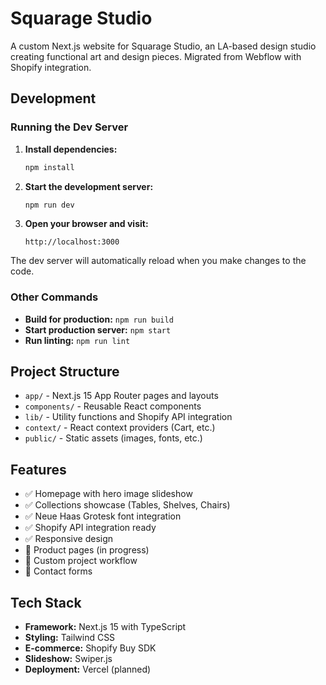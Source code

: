 # Squarage Studio

A custom Next.js website for Squarage Studio, an LA-based design studio creating functional art and design pieces. Migrated from Webflow with Shopify integration.

## Development

### Running the Dev Server

1. **Install dependencies:**
   ```bash
   npm install
   ```

2. **Start the development server:**
   ```bash
   npm run dev
   ```

3. **Open your browser and visit:**
   ```
   http://localhost:3000
   ```

The dev server will automatically reload when you make changes to the code.

### Other Commands

- **Build for production:** `npm run build`
- **Start production server:** `npm start`
- **Run linting:** `npm run lint`

## Project Structure

- `app/` - Next.js 15 App Router pages and layouts
- `components/` - Reusable React components
- `lib/` - Utility functions and Shopify API integration
- `context/` - React context providers (Cart, etc.)
- `public/` - Static assets (images, fonts, etc.)

## Features

- ✅ Homepage with hero image slideshow
- ✅ Collections showcase (Tables, Shelves, Chairs)
- ✅ Neue Haas Grotesk font integration
- ✅ Shopify API integration ready
- ✅ Responsive design
- 🚧 Product pages (in progress)
- 🚧 Custom project workflow
- 🚧 Contact forms

## Tech Stack

- **Framework:** Next.js 15 with TypeScript
- **Styling:** Tailwind CSS
- **E-commerce:** Shopify Buy SDK
- **Slideshow:** Swiper.js
- **Deployment:** Vercel (planned)